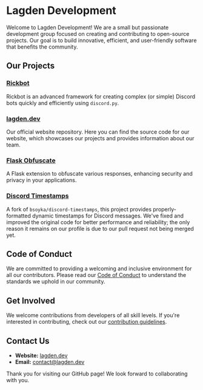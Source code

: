 # Lagden Development
Welcome to Lagden Development! We are a small but passionate development group focused on creating and contributing to open-source projects. Our goal is to build innovative, efficient, and user-friendly software that benefits the community.

## Our Projects
### [Rickbot](https://github.com/Lagden-Development/rickbot)
Rickbot is an advanced framework for creating complex (or simple) Discord bots quickly and efficiently using `discord.py`.

### [lagden.dev](https://github.com/Lagden-Development/lagden.dev)
Our official website repository. Here you can find the source code for our website, which showcases our projects and provides information about our team.

### [Flask Obfuscate](https://github.com/Lagden-Development/flask-obfuscate)
A Flask extension to obfuscate various responses, enhancing security and privacy in your applications.

### [Discord Timestamps](https://github.com/Lagden-Development/discord-timestamps)
A fork of `bsoyka/discord-timestamps`, this project provides properly-formatted dynamic timestamps for Discord messages. We've fixed and improved the original code for better performance and reliability; the only reason it remains on our profile is due to our pull request not being merged yet.

## Code of Conduct
We are committed to providing a welcoming and inclusive environment for all our contributors. Please read our [Code of Conduct](https://github.com/Lagden-Development/.github/blob/main/CODE_OF_CONDUCT.md) to understand the standards we uphold in our community.

## Get Involved
We welcome contributions from developers of all skill levels. If you're interested in contributing, check out our [contribution guidelines](https://github.com/Lagden-Development/.github/blob/main/CONTRIBUTING.md).

## Contact Us
- **Website:** [lagden.dev](https://lagden.dev)
- **Email:** [contact@lagden.dev](mailto:contact@lagden.dev)

Thank you for visiting our GitHub page! We look forward to collaborating with you.

